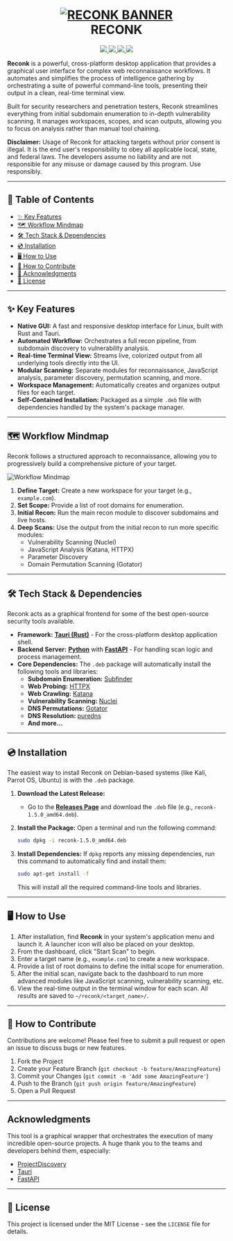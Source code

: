 <h1 align="center">
  <br>
  <a href="https://github.com/nkbeast/reconk"><img src="https://raw.githubusercontent.com/nkbeast/reconk/main/assets/banner.png" alt="RECONK BANNER"></a>
  <br>
  RECONK
  <br>
</h1>

<p align="center">
  <a href="https://github.com/nkbeast/reconk/releases/latest">
    <img src="https://img.shields.io/github/v/release/nkbeast/reconk?display_name=tag&color=green">
  </a>
  <a href="https://opensource.org/licenses/MIT">
     <img src="https://img.shields.io/badge/License-MIT-yellow.svg">
  </a>
  <a href="https://github.com/nkbeast/reconk/issues">
    <img src="https://img.shields.io/github/issues/nkbeast/reconk.svg">
  </a>
  <a href="https://discord.gg/your-discord-invite">
    <img src="https://img.shields.io/discord/1048623782912340038.svg?logo=discord&label=discord">
  </a>
</p>

**Reconk** is a powerful, cross-platform desktop application that provides a graphical user interface for complex web reconnaissance workflows. It automates and simplifies the process of intelligence gathering by orchestrating a suite of powerful command-line tools, presenting their output in a clean, real-time terminal view.

Built for security researchers and penetration testers, Reconk streamlines everything from initial subdomain enumeration to in-depth vulnerability scanning. It manages workspaces, scopes, and scan outputs, allowing you to focus on analysis rather than manual tool chaining.

**Disclaimer:** Usage of Reconk for attacking targets without prior consent is illegal. It is the end user's responsibility to obey all applicable local, state, and federal laws. The developers assume no liability and are not responsible for any misuse or damage caused by this program. Use responsibly.

---

## 📔 Table of Contents
- [✨ Key Features](#-key-features)
- [🗺️ Workflow Mindmap](#️-workflow-mindmap)
- [🛠️ Tech Stack & Dependencies](#️-tech-stack--dependencies)
- [💿 Installation](#-installation)
- [🖥️ How to Use](#️-how-to-use)
- [🤝 How to Contribute](#-how-to-contribute)
- [🙏 Acknowledgments](#-acknowledgments)
- [📜 License](#-license)

---

## ✨ Key Features

* **Native GUI:** A fast and responsive desktop interface for Linux, built with Rust and Tauri.
* **Automated Workflow:** Orchestrates a full recon pipeline, from subdomain discovery to vulnerability analysis.
* **Real-time Terminal View:** Streams live, colorized output from all underlying tools directly into the UI.
* **Modular Scanning:** Separate modules for reconnaissance, JavaScript analysis, parameter discovery, permutation scanning, and more.
* **Workspace Management:** Automatically creates and organizes output files for each target.
* **Self-Contained Installation:** Packaged as a simple `.deb` file with dependencies handled by the system's package manager.

---

## 🗺️ Workflow Mindmap

Reconk follows a structured approach to reconnaissance, allowing you to progressively build a comprehensive picture of your target.

![Workflow Mindmap](https://raw.githubusercontent.com/nkbeast/reconk/main/assets/workflow.png)

1.  **Define Target:** Create a new workspace for your target (e.g., `example.com`).
2.  **Set Scope:** Provide a list of root domains for enumeration.
3.  **Initial Recon:** Run the main recon module to discover subdomains and live hosts.
4.  **Deep Scans:** Use the output from the initial recon to run more specific modules:
    * Vulnerability Scanning (Nuclei)
    * JavaScript Analysis (Katana, HTTPX)
    * Parameter Discovery
    * Domain Permutation Scanning (Gotator)

---

## 🛠️ Tech Stack & Dependencies

Reconk acts as a graphical frontend for some of the best open-source security tools available.

* **Framework:** [**Tauri (Rust)**](https://tauri.app/) - For the cross-platform desktop application shell.
* **Backend Server:** [**Python**](https://www.python.org/) with [**FastAPI**](https://fastapi.tiangolo.com/) - For handling scan logic and process management.
* **Core Dependencies:** The `.deb` package will automatically install the following tools and libraries:
    * **Subdomain Enumeration:** [Subfinder](https://github.com/projectdiscovery/subfinder)
    * **Web Probing:** [HTTPX](https://github.com/projectdiscovery/httpx)
    * **Web Crawling:** [Katana](https://github.com/projectdiscovery/katana)
    * **Vulnerability Scanning:** [Nuclei](https://github.com/projectdiscovery/nuclei)
    * **DNS Permutations:** [Gotator](https://github.com/Josue87/gotator)
    * **DNS Resolution:** [puredns](https://github.com/d3mondev/puredns)
    * **And more...**

---

## 💿 Installation

The easiest way to install Reconk on Debian-based systems (like Kali, Parrot OS, Ubuntu) is with the `.deb` package.

1.  **Download the Latest Release:**
    * Go to the [**Releases Page**](https://github.com/nkbeast/reconk/releases/latest) and download the `.deb` file (e.g., `reconk-1.5.0_amd64.deb`).

2.  **Install the Package:**
    Open a terminal and run the following command:
    ```bash
    sudo dpkg -i reconk-1.5.0_amd64.deb
    ```

3.  **Install Dependencies:**
    If `dpkg` reports any missing dependencies, run this command to automatically find and install them:
    ```bash
    sudo apt-get install -f
    ```
    This will install all the required command-line tools and libraries.

---

## 🖥️ How to Use

1.  After installation, find **Reconk** in your system's application menu and launch it. A launcher icon will also be placed on your desktop.
2.  From the dashboard, click "Start Scan" to begin.
3.  Enter a target name (e.g., `example.com`) to create a new workspace.
4.  Provide a list of root domains to define the initial scope for enumeration.
5.  After the initial scan, navigate back to the dashboard to run more advanced modules like JavaScript scanning, vulnerability scanning, etc.
6.  View the real-time output in the terminal window for each scan. All results are saved to `~/reconk/<target_name>/`.

---


## 🤝 How to Contribute

Contributions are welcome! Please feel free to submit a pull request or open an issue to discuss bugs or new features.

1.  Fork the Project
2.  Create your Feature Branch (`git checkout -b feature/AmazingFeature`)
3.  Commit your Changes (`git commit -m 'Add some AmazingFeature'`)
4.  Push to the Branch (`git push origin feature/AmazingFeature`)
5.  Open a Pull Request

---

## Acknowledgments

This tool is a graphical wrapper that orchestrates the execution of many incredible open-source projects. A huge thank you to the teams and developers behind them, especially:

* [ProjectDiscovery](https://projectdiscovery.io/)
* [Tauri](https://tauri.app/)
* [FastAPI](https://fastapi.tiangolo.com/)

---

## 📜 License

This project is licensed under the MIT License - see the `LICENSE` file for details.
